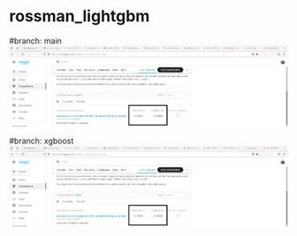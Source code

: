 # rossman_lightgbm


#branch: main
![score kaggle rossmann](./ligthgbm_rossmann.png)

#branch: xgboost
![score kaggle rossmann](./ligthgbm_rossmann.png)
